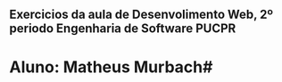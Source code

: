 ## Exercicios da aula de Desenvolimento Web, 2º periodo Engenharia de Software PUCPR ##
# Aluno: Matheus Murbach#
